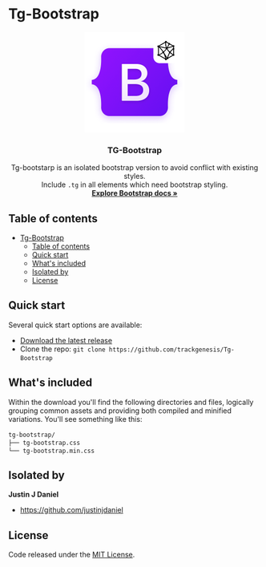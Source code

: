 # Tg-Bootstrap
<p align="center">
  <a href="https://trackgenesis.com/">
    <img src="assets/TG-Bootstrap.png" alt="TG-Bootstrap logo" width="200" height="200">
  </a>
</p>

<h3 align="center">TG-Bootstrap</h3>

<p align="center">
  Tg-bootstarp is an isolated bootstrap version to avoid conflict with existing styles.
  <br>
  Include <code>.tg</code> in all elements which need bootstrap styling.
  <br>
  <a href="https://getbootstrap.com/docs/5.1/"><strong>Explore Bootstrap docs »</strong></a>
</p>

## Table of contents

- [Tg-Bootstrap](#tg-bootstrap)
  - [Table of contents](#table-of-contents)
  - [Quick start](#quick-start)
  - [What's included](#whats-included)
  - [Isolated by](#isolated-by)
  - [License](#license)


## Quick start

Several quick start options are available:

- [Download the latest release](https://github.com/trackgenesis/Tg-Bootstrap/archive/v5.1.0.zip)
- Clone the repo: `git clone https://github.com/trackgenesis/Tg-Bootstrap`


## What's included

Within the download you'll find the following directories and files, logically grouping common assets and providing both compiled and minified variations. You'll see something like this:

```text
tg-bootstrap/
├── tg-bootstrap.css
└── tg-bootstrap.min.css

```

## Isolated by

**Justin J Daniel**

- <https://github.com/justinjdaniel>


## License

Code released under the [MIT License](https://github.com/trackgenesis/Tg-Bootstrap/blob/main/LICENSE).